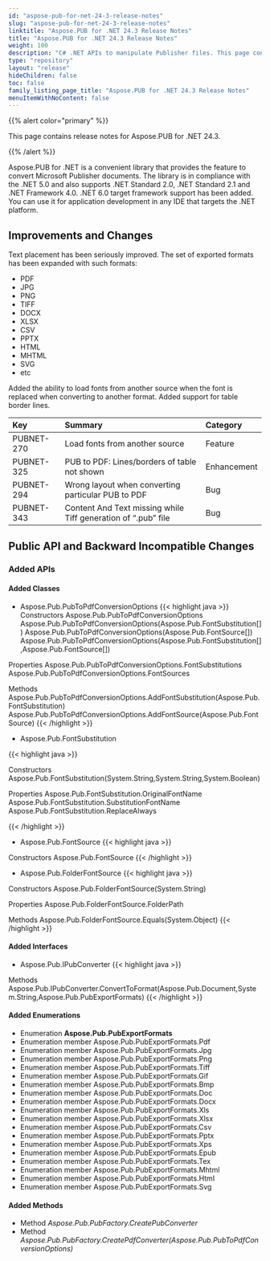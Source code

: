 ```yaml
---
id: "aspose-pub-for-net-24-3-release-notes"
slug: "aspose-pub-for-net-24-3-release-notes"
linktitle: "Aspose.PUB for .NET 24.3 Release Notes"
title: "Aspose.PUB for .NET 24.3 Release Notes"
weight: 100
description: "C# .NET APIs to manipulate Publisher files. This page contains new features Aspose.PUB for .NET, enhancement, and bug fixes in 2024, version 24.3."
type: "repository"
layout: "release"
hideChildren: false
toc: false
family_listing_page_title: "Aspose.PUB for .NET 24.3 Release Notes"
menuItemWithNoContent: false
---
```


{{% alert color="primary" %}}

This page contains release notes for Aspose.PUB for .NET 24.3.

{{% /alert %}}

Aspose.PUB for .NET is a сonvenient library that provides the feature to convert Microsoft Publisher documents. The library is in compliance with the .NET 5.0 and also supports .NET Standard 2.0, .NET Standard 2.1 and .NET Framework 4.0. .NET 6.0 target framework support has been added. You can use it for application development in any IDE that targets the .NET platform.

## **Improvements and Changes**

Text placement has been seriously improved. The set of exported formats has been expanded with such formats: 
- PDF
- JPG
- PNG
- TIFF
- DOCX
- XLSX
- CSV
- PPTX
- HTML
- MHTML
- SVG
- etc

Added the ability to load fonts from another source when the font is replaced when converting to another format. Added support for table border lines.

|**Key**|**Summary**|**Category**|
| :- | :- | :- |
PUBNET-270|	Load fonts from another source|	Feature
PUBNET-325|	PUB to PDF: Lines/borders of table not shown| Enhancement
PUBNET-294|	Wrong layout when converting particular PUB to PDF|	Bug
PUBNET-343|	Content And Text missing while Tiff generation of “.pub” file| Bug

## **Public API and Backward Incompatible Changes**
### **Added APIs**
#### **Added Classes**
- Aspose.Pub.PubToPdfConversionOptions
{{< highlight java >}}
 Constructors
Aspose.Pub.PubToPdfConversionOptions
Aspose.Pub.PubToPdfConversionOptions(Aspose.Pub.FontSubstitution[])
Aspose.Pub.PubToPdfConversionOptions(Aspose.Pub.FontSource[])
Aspose.Pub.PubToPdfConversionOptions(Aspose.Pub.FontSubstitution[],Aspose.Pub.FontSource[])

 Properties
Aspose.Pub.PubToPdfConversionOptions.FontSubstitutions
Aspose.Pub.PubToPdfConversionOptions.FontSources

 Methods
Aspose.Pub.PubToPdfConversionOptions.AddFontSubstitution(Aspose.Pub.FontSubstitution)
Aspose.Pub.PubToPdfConversionOptions.AddFontSource(Aspose.Pub.FontSource)
{{< /highlight >}}

- Aspose.Pub.FontSubstitution

{{< highlight java >}}

 Constructors
Aspose.Pub.FontSubstitution(System.String,System.String,System.Boolean)

 Properties
Aspose.Pub.FontSubstitution.OriginalFontName
Aspose.Pub.FontSubstitution.SubstitutionFontName
Aspose.Pub.FontSubstitution.ReplaceAlways

{{< /highlight >}}

- Aspose.Pub.FontSource
{{< highlight java >}}

 Constructors
Aspose.Pub.FontSource
{{< /highlight >}}

- Aspose.Pub.FolderFontSource
{{< highlight java >}}

 Constructors
Aspose.Pub.FolderFontSource(System.String)

 Properties
Aspose.Pub.FolderFontSource.FolderPath

 Methods
Aspose.Pub.FolderFontSource.Equals(System.Object)
{{< /highlight >}}

#### **Added Interfaces**
- Aspose.Pub.IPubConverter
{{< highlight java >}}

 Methods
Aspose.Pub.IPubConverter.ConvertToFormat(Aspose.Pub.Document,System.String,Aspose.Pub.PubExportFormats)
{{< /highlight >}}

#### **Added Enumerations**
* Enumeration **Aspose.Pub.PubExportFormats**
* Enumeration member Aspose.Pub.PubExportFormats.Pdf
* Enumeration member Aspose.Pub.PubExportFormats.Jpg
* Enumeration member Aspose.Pub.PubExportFormats.Png
* Enumeration member Aspose.Pub.PubExportFormats.Tiff
* Enumeration member Aspose.Pub.PubExportFormats.Gif
* Enumeration member Aspose.Pub.PubExportFormats.Bmp
* Enumeration member Aspose.Pub.PubExportFormats.Doc
* Enumeration member Aspose.Pub.PubExportFormats.Docx
* Enumeration member Aspose.Pub.PubExportFormats.Xls
* Enumeration member Aspose.Pub.PubExportFormats.Xlsx
* Enumeration member Aspose.Pub.PubExportFormats.Csv
* Enumeration member Aspose.Pub.PubExportFormats.Pptx
* Enumeration member Aspose.Pub.PubExportFormats.Xps
* Enumeration member Aspose.Pub.PubExportFormats.Epub
* Enumeration member Aspose.Pub.PubExportFormats.Tex
* Enumeration member Aspose.Pub.PubExportFormats.Mhtml
* Enumeration member Aspose.Pub.PubExportFormats.Html
* Enumeration member Aspose.Pub.PubExportFormats.Svg

#### **Added Methods**
* Method *Aspose.Pub.PubFactory.CreatePubConverter*
* Method *Aspose.Pub.PubFactory.CreatePdfConverter(Aspose.Pub.PubToPdfConversionOptions)*
